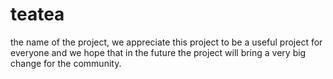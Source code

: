 # teatea
the name of the project, we appreciate this project to be a useful project for everyone and we hope that in the future the project will bring a very big change for the community.
